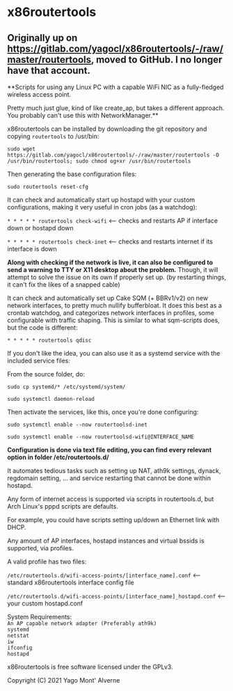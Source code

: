 # x86routertools

## Originally up on https://gitlab.com/yagocl/x86routertools/-/raw/master/routertools, moved to GitHub. I no longer have that account.

   
**Scripts for using any Linux PC with a capable WiFi NIC as a fully-fledged wireless access point.     

Pretty much just glue, kind of like create_ap, but takes a different approach. You probably can't use this with NetworkManager.**     

x86routertools can be installed by downloading the git repository and copying `routertools` to /usr/bin:     
    
`sudo wget https://gitlab.com/yagocl/x86routertools/-/raw/master/routertools -O /usr/bin/routertools; sudo chmod og+xr /usr/bin/routertools`  
  
Then generating the base configuration files:        
    
`sudo routertools reset-cfg`     


It can check and automatically start up hostapd with your custom configurations, making it very useful in cron jobs (as a watchdog):    

`* * * * * routertools check-wifi`     <-- checks and restarts AP if interface down or hostapd down       

`* * * * * routertools check-inet`     <-- checks and restarts internet if its interface is down      

**Along with checking if the network is live, it can also be configured to send a warning to TTY or X11 desktop about the problem.** Though, it will attempt to solve the issue on its own if properly set up. (by restarting things, it can't fix the likes of a snapped cable)     

It can check and automatically set up Cake SQM (+ BBRv1/v2) on new network interfaces, to pretty much nullify bufferbloat. It does this best as a crontab watchdog, and categorizes network interfaces in profiles, some configurable with traffic shaping. This is similar to what sqm-scripts does, but the code is different:      

`* * * * * routertools qdisc`    

If you don't like the idea, you can also use it as a systemd service with the included service files:     

From the source folder, do:      

`sudo cp systemd/* /etc/systemd/system/`    

`sudo systemctl daemon-reload`    

Then activate the services, like this, once you're done configuring:

`sudo systemctl enable --now routertoolsd-inet`      

`sudo systemctl enable --now routertoolsd-wifi@INTERFACE_NAME`    

**Configuration is done via text file editing, you can find every relevant option in folder /etc/routertools.d/**     

It automates tedious tasks such as setting up NAT, ath9k settings, dynack, regdomain setting, ... and service restarting that cannot be done within hostapd.     

Any form of internet access is supported via scripts in routertools.d, but Arch Linux's pppd scripts are defaults.      

For example, you could have scripts setting up/down an Ethernet link with DHCP.

Any amount of AP interfaces, hostapd instances and virtual bssids is supported, via profiles.       

A valid profile has two files:         

`/etc/routertools.d/wifi-access-points/[interface_name].conf`  <-- standard x86routertools interface config file          

`/etc/routertools.d/wifi-access-points/[interface_name]_hostapd.conf` <-- your custom hostapd.conf    

System Requirements:      
`An AP capable network adapter (Preferably ath9k)`     
`systemd`        
`netstat`        
`iw`     
`ifconfig`           
`hostapd`        

x86routertools is free software licensed under the GPLv3.         

Copyright (C) 2021 Yago Mont' Alverne         
